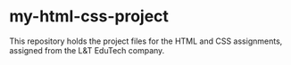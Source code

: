 # my-html-css-project
This repository holds the project files for the HTML and CSS assignments, assigned from the L&amp;T EduTech company.
